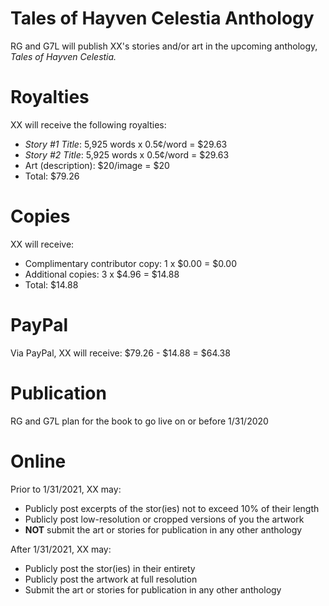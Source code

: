 # Tales of Hayven Celestia Anthology
RG and G7L will publish XX's stories and/or art in the upcoming anthology, *Tales of Hayven Celestia.*
# Royalties
XX will receive the following royalties:
* *Story #1 Title*: 5,925 words x 0.5¢/word = $29.63
* *Story #2 Title*: 5,925 words x 0.5¢/word = $29.63
* Art (description): $20/image = $20
* Total: $79.26
# Copies
XX will receive:
* Complimentary contributor copy: 1 x $0.00 = $0.00
* Additional copies: 3 x $4.96 = $14.88
* Total: $14.88
# PayPal
Via PayPal, XX will receive: $79.26 - $14.88 = $64.38
# Publication
RG and G7L plan for the book to go live on or before 1/31/2020
# Online
Prior to 1/31/2021, XX may:
* Publicly post excerpts of the stor(ies) not to exceed 10% of their length
* Publicly post low-resolution or cropped versions of you the artwork
* **NOT** submit the art or stories for publication in any other anthology

After 1/31/2021, XX may:
* Publicly post the stor(ies) in their entirety
* Publicly post the artwork at full resolution
* Submit the art or stories for publication in any other anthology

